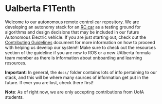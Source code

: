 # Ualberta F1Tenth

Welcome to our autonomous remote control car repository. We are developing an autonomy stack for an [RC car](https://f1tenth.org/build.html) as a testing ground for algorithms and design decisions that may be included in our future Autonomous Electric vehicle. If you are just starting out, check out the [Contributing Guidelines](docs/CONTRIBUTING.md) document for more information on how to proceed with helping us develop our system!! Make sure to check out the resources section of the guideline if you are new to ROS or a new UAlberta formula team member as there is information about onboarding and learning resources.

**Important**: In general, the `docs/` folder contains lots of info pertaining to our stack, and this will be where many sources of information get put in the future. If ever you are lost, check there first!

**Note**: As of right now, we are only accepting contributions from UofA students.
